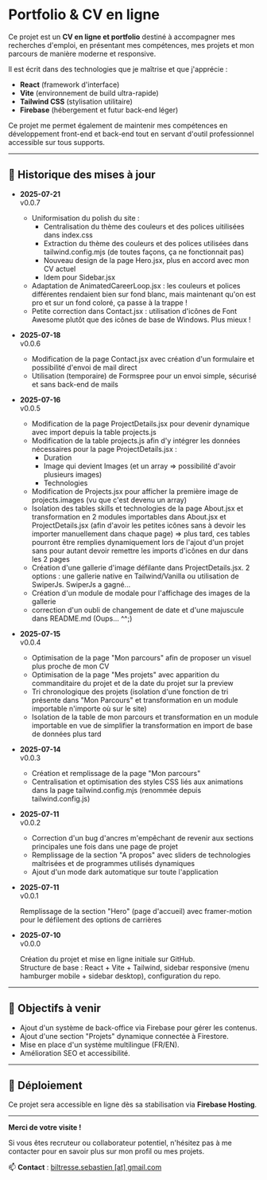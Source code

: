 # Portfolio & CV en ligne

Ce projet est un **CV en ligne et portfolio** destiné à accompagner mes recherches d'emploi, en présentant mes compétences, mes projets et mon parcours de manière moderne et responsive.

Il est écrit dans des technologies que je maîtrise et que j'apprécie :
- **React** (framework d'interface)
- **Vite** (environnement de build ultra-rapide)
- **Tailwind CSS** (stylisation utilitaire)
- **Firebase** (hébergement et futur back-end léger)

Ce projet me permet également de maintenir mes compétences en développement front-end et back-end tout en servant d'outil professionnel accessible sur tous supports.

---

## 📜 Historique des mises à jour

- **2025-07-21**  
  v0.0.7
  
  - Uniformisation du polish du site :
    - Centralisation du thème des couleurs et des polices uitilisées dans index.css
    - Extraction du thème des couleurs et des polices utilisées dans tailwind.config.mjs (de toutes façons, ça ne fonctionnait pas)
    - Nouveau design de la page Hero.jsx, plus en accord avec mon CV actuel
    - Idem pour Sidebar.jsx
  - Adaptation de AnimatedCareerLoop.jsx : les couleurs et polices différentes rendaient bien sur fond blanc, mais maintenant qu'on est pro et sur un fond coloré, ça passe à la trappe !
  - Petite correction dans Contact.jsx : utilisation d'icônes de Font Awesome plutôt que des icônes de base de Windows. Plus mieux !

- **2025-07-18**  
  v0.0.6
  
  - Modification de la page Contact.jsx avec création d'un formulaire et possibilité d'envoi de mail direct
  - Utilisation (temporaire) de Formspree pour un envoi simple, sécurisé et sans back-end de mails

- **2025-07-16**  
  v0.0.5
  
  - Modification de la page ProjectDetails.jsx pour devenir dynamique avec import depuis la table projects.js
  - Modification de la table projects.js afin d'y intégrer les données nécessaires pour la page ProjectDetails.jsx : 
    - Duration
    - Image qui devient Images (et un array => possibilité d'avoir plusieurs images)
    - Technologies
  - Modification de Projects.jsx pour afficher la première image de projects.images (vu que c'est devenu un array)
  - Isolation des tables skills et technologies de la page About.jsx et transformation en 2 modules importables dans About.jsx et ProjectDetails.jsx (afin d'avoir les petites icônes sans à devoir les importer manuellement dans chaque page) => plus tard, ces tables pourront être remplies dynamiquement lors de l'ajout d'un projet sans pour autant devoir remettre les imports d'icônes en dur dans les 2 pages
  - Création d'une gallerie d'image défilante dans ProjectDetails.jsx. 2 options : une gallerie native en Tailwind/Vanilla ou utilisation de SwiperJs. SwiperJs a gagné...
  - Création d'un module de modale pour l'affichage des images de la gallerie
  - correction d'un oubli de changement de date et d'une majuscule dans README.md (Oups... ^^;)

- **2025-07-15**  
  v0.0.4
  
  - Optimisation de la page "Mon parcours" afin de proposer un visuel plus proche de mon CV
  - Optimisation de la page "Mes projets" avec apparition du commanditaire du projet et de la date du projet sur la preview
  - Tri chronologique des projets (isolation d'une fonction de tri présente dans "Mon Parcours" et transformation en un module importable n'importe où sur le site)
  - Isolation de la table de mon parcours et transformation en un module importable en vue de simplifier la transformation en import de base de données plus tard

- **2025-07-14**  
  v0.0.3
  
  - Création et remplissage de la page "Mon parcours"
  - Centralisation et optimisation des styles CSS liés aux animations dans la page tailwind.config.mjs (renommée depuis tailwind.config.js)

- **2025-07-11**  
  v0.0.2
  
  - Correction d'un bug d'ancres m'empêchant de revenir aux sections principales une fois dans une page de projet
  - Remplissage de la section "A propos" avec sliders de technologies maîtrisées et de programmes utilisés dynamiques
  - Ajout d'un mode dark automatique sur toute l'application

- **2025-07-11**  
  v0.0.1
  
  Remplissage de la section "Hero" (page d'accueil) avec framer-motion pour le défilement des options de carrières

- **2025-07-10**  
  v0.0.0

  Création du projet et mise en ligne initiale sur GitHub.  
  Structure de base : React + Vite + Tailwind, sidebar responsive (menu hamburger mobile + sidebar desktop), configuration du repo.

---

## 🚀 Objectifs à venir

- Ajout d'un système de back-office via Firebase pour gérer les contenus.
- Ajout d'une section "Projets" dynamique connectée à Firestore.
- Mise en place d'un système multilingue (FR/EN).
- Amélioration SEO et accessibilité.

---

## 📂 Déploiement

Ce projet sera accessible en ligne dès sa stabilisation via **Firebase Hosting**.

---

**Merci de votre visite !**

Si vous êtes recruteur ou collaborateur potentiel, n'hésitez pas à me contacter pour en savoir plus sur mon profil ou mes projets.

📫 **Contact** : [biltresse.sebastien [at] gmail.com](mailto:biltresse.sebastien@gmail.com)